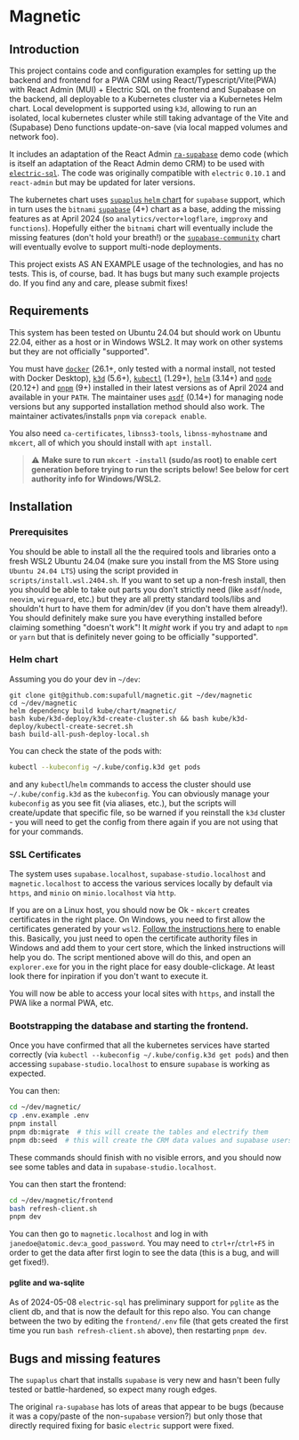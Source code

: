 # Magnetic

## Introduction

This project contains code and configuration examples for setting up the backend and frontend for a PWA CRM using React/Typescript/Vite(PWA) with React Admin (MUI) + Electric SQL on the frontend and Supabase on the backend, all deployable to a Kubernetes cluster via a Kubernetes Helm chart. Local development is supported using `k3d`, allowing to run an isolated, local kubernetes cluster while still taking advantage of the Vite and (Supabase) Deno functions update-on-save (via local mapped volumes and network foo).

It includes an adaptation of the React Admin [`ra-supabase`](https://github.com/marmelab/ra-supabase) demo code (which is itself an adaptation of the React Admin demo CRM) to be used with [`electric-sql`](https://electric-sql.com). The code was originally compatible with `electric` `0.10.1` and `react-admin` but may be updated for later versions.

The kubernetes chart uses [`supaplus` `helm` chart](https://github.com/supafull/helm-charts/) for `supabase` support, which in turn uses the `bitnami` [`supabase`](https://github.com/bitnami/charts/tree/main/bitnami/supabase) (4+) chart as a base, adding the missing features as at April 2024 (so `analytics/vector+logflare`, `imgproxy` and `functions`). Hopefully either the `bitnami` chart will eventually include the missing features (don't hold your breath!) or the [`supabase-community`](https://github.com/supabase-community/supabase-kubernetes/) chart will eventually evolve to support multi-node deployments.

This project exists AS AN EXAMPLE usage of the technologies, and has no tests. This is, of course, bad. It has bugs but many such example projects do. If you find any and care, please submit fixes!

## Requirements

This system has been tested on Ubuntu 24.04 but should work on Ubuntu 22.04, either as a host or in Windows WSL2. It may work on other systems but they are not officially "supported".

You must have [`docker`](https://docs.docker.com/engine/install/ubuntu/) (26.1+, only tested with a normal install, not tested with Docker Desktop), [`k3d`](https://k3d.io/) (5.6+), [`kubectl`](https://github.com/kubernetes/kubectl) (1.29+), [`helm`](https://helm.sh/) (3.14+) and [`node`](https://nodejs.org/en) (20.12+) and [`pnpm`](https://pnpm.io/) (9+) installed in their latest versions as of April 2024 and available in your `PATH`. The maintainer uses [`asdf`](https://asdf-vm.com/) (0.14+) for managing node versions but any supported installation method should also work. The maintainer activates/installs `pnpm` via `corepack enable`.

You also need `ca-certificates`, `libnss3-tools`, `libnss-myhostname` and `mkcert`, all of which you should install with `apt install`.

> :warning: **Make sure to run `mkcert -install` (sudo/as root) to enable cert generation before trying to run the scripts below! See below for cert authority info for Windows/WSL2.**

## Installation

### Prerequisites

You should be able to install all the the required tools and libraries onto a fresh WSL2 Ubuntu 24.04 (make sure you install from the MS Store using `Ubuntu 24.04 LTS`) using the script provided in `scripts/install.wsl.2404.sh`. If you want to set up a non-fresh install, then you should be able to take out parts you don't strictly need (like `asdf`/`node`, `neovim`, `wireguard`, etc.) but they are all pretty standard tools/libs and shouldn't hurt to have them for admin/dev (if you don't have them already!). You should definitely make sure you have everything installed before claiming something "doesn't work"! It _might_ work if you try and adapt to `npm` or `yarn` but that is definitely never going to be officially "supported".

### Helm chart

Assuming you do your dev in `~/dev`:

```
git clone git@github.com:supafull/magnetic.git ~/dev/magnetic
cd ~/dev/magnetic
helm dependency build kube/chart/magnetic/
bash kube/k3d-deploy/k3d-create-cluster.sh && bash kube/k3d-deploy/kubectl-create-secret.sh
bash build-all-push-deploy-local.sh
```

You can check the state of the pods with:

```bash
kubectl --kubeconfig ~/.kube/config.k3d get pods
```

and any `kubectl`/`helm` commands to access the cluster should use `~/.kube/config.k3d` as the `kubeconfig`. You can obviously manage your `kubeconfig` as you see fit (via aliases, etc.), but the scripts will create/update that specific file, so be warned if you reinstall the `k3d` cluster - you will need to get the config from there again if you are not using that for your commands.

### SSL Certificates

The system uses `supabase.localhost`, `supabase-studio.localhost` and `magnetic.localhost` to access the various services locally by default via `https`, and `minio` on `minio.localhost` via `http`.

If you are on a Linux host, you should now be Ok - `mkcert` creates certificates in the right place. On Windows, you need to first allow the certificates generated by your `wsl2`. [Follow the instructions here](https://github.com/FiloSottile/mkcert/issues/357#issuecomment-1466762021) to enable this. Basically, you just need to open the certificate authority files in Windows and add them to your cert store, which the linked instructions will help you do. The script mentioned above will do this, and open an `explorer.exe` for you in the right place for easy double-clickage. At least look there for inpiration if you don't want to execute it.

You will now be able to access your local sites with `https`, and install the PWA like a normal PWA, etc.

### Bootstrapping the database and starting the frontend.

Once you have confirmed that all the kubernetes services have started correctly (via `kubectl --kubeconfig ~/.kube/config.k3d get pods`) and then accessing `supabase-studio.localhost` to ensure `supabase` is working as expected.

You can then:

```bash
cd ~/dev/magnetic/
cp .env.example .env
pnpm install
pnpm db:migrate  # this will create the tables and electrify them
pnpm db:seed  # this will create the CRM data values and supabase users
```

These commands should finish with no visible errors, and you should now see some tables and data in `supabase-studio.localhost`.

You can then start the frontend:

```bash
cd ~/dev/magnetic/frontend
bash refresh-client.sh
pnpm dev
```

You can then go to `magnetic.localhost` and log in with `janedoe@atomic.dev`:`a_good_password`. You may need to `ctrl+r`/`ctrl+F5` in order to get the data after first login to see the data (this is a bug, and will get fixed!).

#### pglite and wa-sqlite
As of 2024-05-08 `electric-sql` has preliminary support for `pglite` as the client db, and that is now the default for this repo also. You can change between the two by editing the `frontend/.env` file (that gets created the first time you run `bash refresh-client.sh` above), then restarting `pnpm dev`.

## Bugs and missing features

The `supaplus` chart that installs `supabase` is very new and hasn't been fully tested or battle-hardened, so expect many rough edges.

The original `ra-supabase` has lots of areas that appear to be bugs (because it was a copy/paste of the non-`supabase` version?) but only those that directly required fixing for basic `electric` support were fixed.

